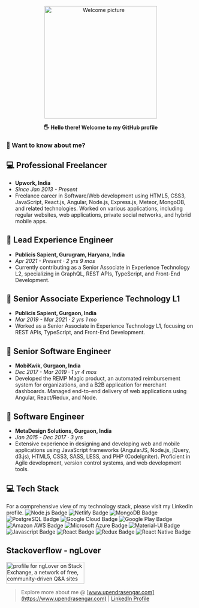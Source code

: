 <p align="center">
 <img width="300px" src="https://i.epvpimg.com/RCkibab.png" align="center" alt="Welcome picture" />
 <p align="center"><b>🖐  Hello there! Welcome to my GitHub profile</b></p>
</p>

### 👦 Want to know about me?

## 💻 Professional Freelancer
- **Upwork, India**
- *Since Jan 2013 - Present*
- Freelance career in Software/Web development using HTML5, CSS3, JavaScript, React.js, Angular, Node.js, Express.js, Meteor, MongoDB, and related technologies. Worked on various applications, including regular websites, web applications, private social networks, and hybrid mobile apps.

## 🚀 Lead Experience Engineer
- **Publicis Sapient, Gurugram, Haryana, India**
- *Apr 2021 - Present · 2 yrs 9 mos*
- Currently contributing as a Senior Associate in Experience Technology L2, specializing in GraphQL, REST APIs, TypeScript, and Front-End Development.

## 🚀 Senior Associate Experience Technology L1
- **Publicis Sapient, Gurgaon, India**
- *Mar 2019 - Mar 2021 · 2 yrs 1 mo*
- Worked as a Senior Associate in Experience Technology L1, focusing on REST APIs, TypeScript, and Front-End Development.

## 🚀 Senior Software Engineer
- **MobiKwik, Gurgaon, India**
- *Dec 2017 - Mar 2019 · 1 yr 4 mos*
- Developed the REMP Magic product, an automated reimbursement system for organizations, and a B2B application for merchant dashboards. Managed end-to-end delivery of web applications using Angular, React/Redux, and Node.

## 🚀 Software Engineer
- **MetaDesign Solutions, Gurgaon, India**
- *Jan 2015 - Dec 2017 · 3 yrs*
- Extensive experience in designing and developing web and mobile applications using JavaScript frameworks (AngularJS, Node.js, jQuery, d3.js), HTML5, CSS3, SASS, LESS, and PHP (CodeIgniter). Proficient in Agile development, version control systems, and web development tools.


## 💻 Tech Stack

For a comprehensive view of my technology stack, please visit my LinkedIn profile.
<img src="https://img.shields.io/badge/node.js%20-%23239120.svg?&style=for-the-badge&logo=node.js&logoColor=white" alt="Node.js Badge" /> <img src="https://img.shields.io/badge/netlify%20-20b2aa.svg?&style=for-the-badge&logo=netlify&logoColor=white" alt="Netlify Badge" /> <img src="https://img.shields.io/badge/MongoDB-%234ea94b.svg?&style=for-the-badge&logo=mongodb&logoColor=white" alt="MongoDB Badge" /> <img src="https://img.shields.io/badge/postgres-%23316192.svg?&style=for-the-badge&logo=postgresql&logoColor=white" alt="PostgreSQL Badge" /> <img src="https://img.shields.io/badge/Google%20Cloud%20Platform-%23ff4040?logo=google-cloud&logoColor=white&style=for-the-badge" alt="Google Cloud Badge" /> <img src="https://img.shields.io/badge/Google%20Play-414141?logo=google-play&logoColor=white&style=for-the-badge" alt="Google Play Badge" /> <img src="https://img.shields.io/badge/Amazon%20AWS-%23232F3E?logo=amazon-aws&logoColor=white&style=for-the-badge" alt="Amazon AWS Badge" /> <img src="https://img.shields.io/badge/Microsoft%20Azure-4ca3dd?logo=microsoft-azure&logoColor=white&style=for-the-badge" alt="Microsoft Azure Badge" /> <img src="https://img.shields.io/badge/material%20ui%20-%230081CB.svg?&style=for-the-badge&logo=material-ui&logoColor=white" alt="Material-UI Badge" /> <img src="https://img.shields.io/badge/javascript-%23F7DF1E.svg?&style=for-the-badge&logo=javascript&logoColor=black" alt="Javascript Badge" /> <img src="https://img.shields.io/badge/react%20-%2320232a.svg?&style=for-the-badge&logo=react&logoColor=%2361DAFB" alt="React Badge" /> <img src="https://img.shields.io/badge/redux%20-%23593d88.svg?&style=for-the-badge&logo=redux&logoColor=white" alt="Redux Badge" /> <img src="https://img.shields.io/badge/react_native%20-%23000000.svg?&style=for-the-badge&logo=react&logoColor=%2361DAFB" alt="React Native Badge" />

## Stackoverflow - ngLover
<a href="https://stackexchange.com/users/3676326"><img src="https://stackexchange.com/users/flair/3676326.png" width="208" height="58" alt="profile for ngLover on Stack Exchange, a network of free, community-driven Q&amp;A sites" title="profile for ngLover on Stack Exchange, a network of free, community-driven Q&amp;A sites"></a>

> Explore more about me @ [www.upendrasengar.com](https://www.upendrasengar.com) | [LinkedIn Profile](https://www.linkedin.com/in/upendrasengar/)
